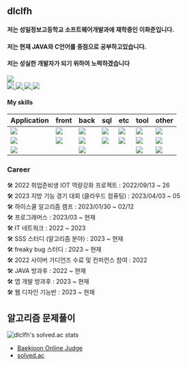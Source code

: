 ## dlclfh



#### 저는 성일정보고등학교 소프트웨어개발과에 재학중인 이화준입니다.<br>
#### 저는 현재 JAVA와 C언어를 중점으로 공부하고있습니다.<br> 
#### 저는 성실한 개발자가 되기 위하여 노력하겠습니다 
 
<a href="https://hits.seeyoufarm.com"><img src="https://hits.seeyoufarm.com/api/count/incr/badge.svg?url=https%3A%2F%2Fgithub.com%2Fdlclfh0404%2F&count_bg=%23D9E4E9&title_bg=%231B191D&icon=pixabay.svg&icon_color=%23D5DBCD&title=%EB%B0%A9+%EB%AC%B8+%EC%9E%90&edge_flat=false"/></a><br> 
<a href = "https://dlclfh.notion.site/dlclfh_-3e0a811ebad54cac917c260589321d30"> <img src="https://img.shields.io/badge/나의 노션 -white.svg?style=flat&logo=notion&logoColor=000000"> 
</a> 
<a href = "https://dlclfh.notion.site/6819d439f35d40ccb5ec5c11dabbd4e2?pvs=4"> <img src="https://img.shields.io/badge/나의 공부일지 -white.svg?style=flat&logo=notion&logoColor=000000"> 
</a> 
<a href = "https://velog.io/@dlclfh0404">
   <img src="https://img.shields.io/badge/나의 벨로그 -white.svg?style=flat&logo=velog&logoColor=#20C997">
</a>
<a href = "https://dlclfh0404.github.io">
   <img src="https://img.shields.io/badge/나의 깃허브사이트 -white.svg?style=flat&logo=git&logoColor=F05032">
</a>
   
#### My skills
 | Application | front | back | sql | etc | tool | other |
 | :----------- | :-------- | :------- | :--------- | :-------- | :------| :------ |
 | <img src="https://img.shields.io/badge/dart-white.svg?style=flat-square&logo=dart&logoColor=0175C2"> | <img src="https://img.shields.io/badge/CSS3-white.svg?style=flat-square&logo=CSS3&logoColor=1572B6"> | <img src="https://img.shields.io/badge/Java-white.svg?style=flat-square&logo=openjdk&logoColor=FF0000"> | <img src="https://img.shields.io/badge/Oracle-white.svg?style=flat-square&logo=oracle&logoColor=F80000"> |  <img src="https://img.shields.io/badge/Notion-white.svg?style=flat-square&logo=notion&logoColor=000000"> | <img src="https://img.shields.io/badge/vscode-white.svg?style=flat-square&logo=visualstudiocode&logoColor=007ACC"> | <img src="https://img.shields.io/badge/Python-white.svg?style=flat-square&logo=python&logoColor=3776AB">
| <img src="https://img.shields.io/badge/flutter-white.svg?style=flat-square&logo=flutter&logoColor=02569B"> | <img src="https://img.shields.io/badge/html5-white.svg?style=flat-square&logo=html5&logoColor=E34F26"> | <img src="https://img.shields.io/badge/JSP-white.svg?style=flat-square&logo=openjdk&logoColor=FF0000"> | <img src="https://img.shields.io/badge/mysql-white.svg?style=flat-square&logo=mysql&logoColor=4479A1"> |  <img src="https://img.shields.io/badge/git-white.svg?style=flat-square&logo=git&logoColor=F05032"> | <img src="https://img.shields.io/badge/eclipse-white.svg?style=flat-square&logo=eclipseide&logoColor=2C2255"> | <img src="https://img.shields.io/badge/c-white.svg?style=flat-square&logo=c&logoColor=A8B9CC">
| <img src="https://img.shields.io/badge/JAVAFX-white.svg?style=flat-square&logo=openjdk&logoColor=FF0000"> | |<img src="https://img.shields.io/badge/AWS-white.svg?style=flat-square&logo=amazonaws&logoColor=232F3E"> | | | <img src="https://img.shields.io/badge/intellij-white.svg?style=flat-square&logo=intellijidea&logoColor=000000"> | <img src="https://img.shields.io/badge/c++-white.svg?style=flat-square&logo=cplusplus&logoColor=00599C">

### Career   
🛠️ 2022 취업준비생 IOT 역량강화 프로젝트 : 2022/09/13 ~ 26<br>
🛠️ 2023 지방 기능 경기 대회 (클라우드 컴퓨팅) : 2023/04/03 ~ 05<br>
🛠️ 하이스쿨 알고리즘 캠프 : 2023/01/30 ~ 02/12<br>
🛠️ 프로그래머스 : 2023/03 ~ 현재 <br>
🛠️ IT 네트워크 : 2022 ~ 2023 <br>
🛠️ SSS 스터디 (알고리즘 분야) : 2023 ~ 현재 <br>
🛠️ freaky bug 스터디 : 2023 ~ 현재 <br>
🛠️ 2022 사이버 가디언즈 수료 및 컨퍼런스 참여 : 2022 <br>
🛠️ JAVA 방과후 : 2022 ~ 현재 <br>
🛠️ 앱 개발 방과후 : 2023 ~ 현재 <br>
🛠️ 웹 디자인 기능반 : 2023 ~ 현재 <br>
   
## 알고리즘 문제풀이
![dlclfh's solved.ac stats](https://github-readme-solvedac.hyp3rflow.vercel.app/api/?handle=dlclfh)
- [Baekjoon Online Judge](https://www.acmicpc.net/user/dlclfh)
- [solved.ac](https://solved.ac/profile/dlclfh)
   


   






